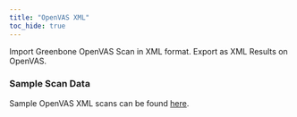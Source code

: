 ```yaml
---
title: "OpenVAS XML"
toc_hide: true
---
```

Import Greenbone OpenVAS Scan in XML format. Export as XML Results on OpenVAS.

### Sample Scan Data
Sample OpenVAS XML scans can be found [here](https://github.com/DefectDojo/django-DefectDojo/tree/master/unittests/scans/openvas_xml).